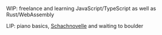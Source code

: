 WIP: freelance and learning JavaScript/TypeScript as well as Rust/WebAssembly

LIP: piano basics, [Schachnovelle](https://de.wikipedia.org/wiki/Schachnovelle) and waiting to boulder
